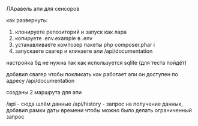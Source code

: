ЛАравель апи для сенсоров

как развернуть:
1) клонируете репозиторий и запуск как лара
2) копируете .env.example в .env
3) устанавливаете композер пакеты 
php composer.phar i
4) запускаете свагер и кликаете апи
/api/documentation

настройка бд не нужна так как используется sqlite (для теста пойдёт)

добавил свагер чтобы покликать как работает апи
он доступен по адресу
/api/documentation

созданы 2 маршрута для апи

/api - сюда шлём данные
/api/history - запрос на получение данных, добавил рамки даты времени чтобы можно было делать ограниченный запрос
